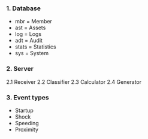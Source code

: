 ### 1. Database
- mbr = Member
- ast = Assets
- log = Logs
- adt = Audit
- stats = Statistics
- sys = System

### 2. Server  
2.1 Receiver
2.2 Classifier
2.3 Calculator
2.4 Generator

### 3. Event types  
- Startup  
- Shock  
- Speeding  
- Proximity
